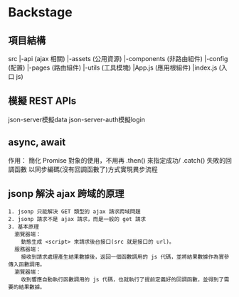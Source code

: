 # Backstage

## 項目結構

src
|-api (ajax 相關)
|-assets (公用資源)
|-components (非路由組件)
|-config (配置)
|-pages (路由組件)
|-utils (工具模塊)
|App.js (應用根組件)
|index.js (入口 js)

## 模擬 REST APIs

json-server模擬data
json-server-auth模擬login

## async, await

作用：
簡化 Promise 對象的使用，不用再 .then() 來指定成功/ .catch() 失敗的回調函數
以同步編碼(沒有回調函數了)方式實現異步流程

## jsonp 解決 ajax 跨域的原理

    1. jsonp 只能解決 GET 類型的 ajax 請求跨域問題
    2. jsonp 請求不是 ajax 請求，而是一般的 get 請求
    3. 基本原理
      瀏覽器端：
        動態生成 <script> 來請求後台接口(src 就是接口的 url)。
      服務器端：
        接收到請求處理產生結果數據後，返回一個函數調用的 js 代碼，並將結果數據作為實參傳入函數調用。
      瀏覽器端：
        收到響應自動執行函數調用的 js 代碼，也就執行了提前定義好的回調函數，並得到了需要的結果數據。
